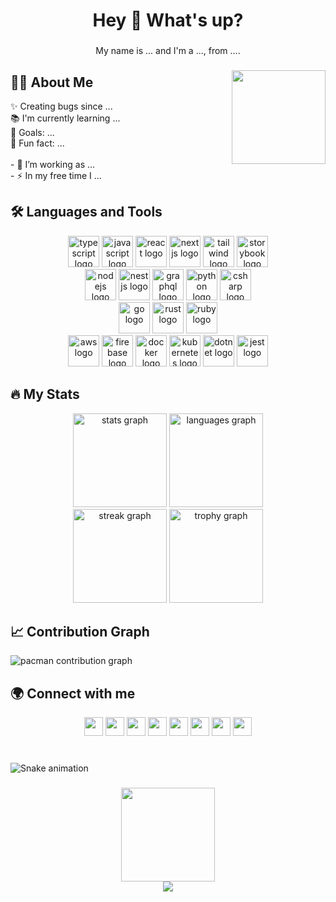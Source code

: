 <h1 align="center">Hey 👋 What's up?</h1>

###

<p align="center">My name is ... and I'm a ..., from ....</p>

###

<img align="right" height="150" src="https://i.imgflip.com/65efzo.gif"  />

###

<h2 align="left">👨‍💻 About Me</h2>

<p align="left">✨ Creating bugs since ...<br>📚 I'm currently learning ...<br>🎯 Goals: ...<br>🎲 Fun fact: ...<br><br>- 🔭 I’m working as ...<br>- ⚡ In my free time I ...</p>

###

<h2 align="left">🛠 Languages and Tools</h2>

<div align="center">
  <!-- Frontend -->
  <img src="https://skillicons.dev/icons?i=ts" height="50" alt="typescript logo" />
  <img src="https://skillicons.dev/icons?i=javascript" height="50" alt="javascript logo" />
  <img src="https://skillicons.dev/icons?i=react" height="50" alt="react logo" />
  <img src="https://skillicons.dev/icons?i=nextjs" height="50" alt="nextjs logo" />
  <img src="https://skillicons.dev/icons?i=tailwind" height="50" alt="tailwind logo" />
  <img src="https://cdn.jsdelivr.net/gh/devicons/devicon/icons/storybook/storybook-original.svg" height="50" alt="storybook logo" />
  <br>
  <!-- Backend -->
  <img src="https://skillicons.dev/icons?i=nodejs" height="50" alt="nodejs logo" />
  <img src="https://skillicons.dev/icons?i=nestjs" height="50" alt="nestjs logo" />
  <img src="https://skillicons.dev/icons?i=graphql" height="50" alt="graphql logo" />
  <img src="https://skillicons.dev/icons?i=py" height="50" alt="python logo" />
  <img src="https://skillicons.dev/icons?i=csharp" height="50" alt="csharp logo" />
  <br>
  <!-- Other Languages -->
  <img src="https://skillicons.dev/icons?i=go" height="50" alt="go logo" />
  <img src="https://skillicons.dev/icons?i=rust" height="50" alt="rust logo" />
  <img src="https://skillicons.dev/icons?i=ruby" height="50" alt="ruby logo" />
  <br>
  <!-- Tools & Cloud -->
  <img src="https://skillicons.dev/icons?i=aws" height="50" alt="aws logo" />
  <img src="https://skillicons.dev/icons?i=firebase" height="50" alt="firebase logo" />
  <img src="https://skillicons.dev/icons?i=docker" height="50" alt="docker logo" />
  <img src="https://skillicons.dev/icons?i=kubernetes" height="50" alt="kubernetes logo" />
  <img src="https://skillicons.dev/icons?i=dotnet" height="50" alt="dotnet logo" />
  <img src="https://skillicons.dev/icons?i=jest" height="50" alt="jest logo" />
</div>

###

<h2 align="left">🔥 My Stats</h2>

<div align="center">
  <img src="https://github-readme-stats.vercel.app/api?username=maurodesouza&show_icons=true&theme=dracula&count_private=true&hide_border=false" height="150" alt="stats graph" />
  <img src="https://github-readme-stats.vercel.app/api/top-langs?username=maurodesouza&layout=compact&langs_count=6&theme=dracula&hide_border=false" height="150" alt="languages graph" />
  <br>
  <img src="https://streak-stats.demolab.com?user=maurodesouza&theme=dracula&hide_border=false&border_radius=5" height="150" alt="streak graph" />
  <img src="https://github-profile-trophy.vercel.app?username=maurodesouza&theme=dracula&column=-1&row=1&margin-w=8&margin-h=8" height="150" alt="trophy graph" />
</div>

###

<h2 align="left">📈 Contribution Graph</h2>

<picture>
  <source media="(prefers-color-scheme: dark)" srcset="https://raw.githubusercontent.com/maurodesouza/maurodesouza/output/pacman-contribution-graph-dark.svg">
  <source media="(prefers-color-scheme: light)" srcset="https://raw.githubusercontent.com/maurodesouza/maurodesouza/output/pacman-contribution-graph.svg">
  <img alt="pacman contribution graph" src="https://raw.githubusercontent.com/maurodesouza/maurodesouza/output/pacman-contribution-graph.svg">
</picture>

###

<h2 align="left">🌍 Connect with me</h2>

<div align="center">
  <img src="https://img.shields.io/static/v1?message=LinkedIn&logo=linkedin&color=0077B5&logoColor=white&style=for-the-badge" height="30" />
  <img src="https://img.shields.io/static/v1?message=Twitter&logo=twitter&color=1DA1F2&logoColor=white&style=for-the-badge" height="30" />
  <img src="https://img.shields.io/static/v1?message=Instagram&logo=instagram&color=E4405F&logoColor=white&style=for-the-badge" height="30" />
  <img src="https://img.shields.io/static/v1?message=Discord&logo=discord&color=7289DA&logoColor=white&style=for-the-badge" height="30" />
  <img src="https://img.shields.io/static/v1?message=Youtube&logo=youtube&color=FF0000&logoColor=white&style=for-the-badge" height="30" />
  <img src="https://img.shields.io/static/v1?message=Twitch&logo=twitch&color=9146FF&logoColor=white&style=for-the-badge" height="30" />
  <img src="https://img.shields.io/static/v1?message=dev.to&logo=dev.to&color=0A0A0A&logoColor=white&style=for-the-badge" height="30" />
  <img src="https://img.shields.io/static/v1?message=Gmail&logo=gmail&color=D14836&logoColor=white&style=for-the-badge" height="30" />
</div>

###

<br clear="both">

<img src="https://raw.githubusercontent.com/maurodesouza/maurodesouza/output/snake.svg" alt="Snake animation" />

###
<div align="center">
  <img height="150" src="https://media.giphy.com/media/M9gbBd9nbDrOTu1Mqx/giphy.gif"  />
  <br>
  <img src="https://visitor-badge.laobi.icu/badge?page_id=maurodesouza.maurodesouza&"  />
</div>
